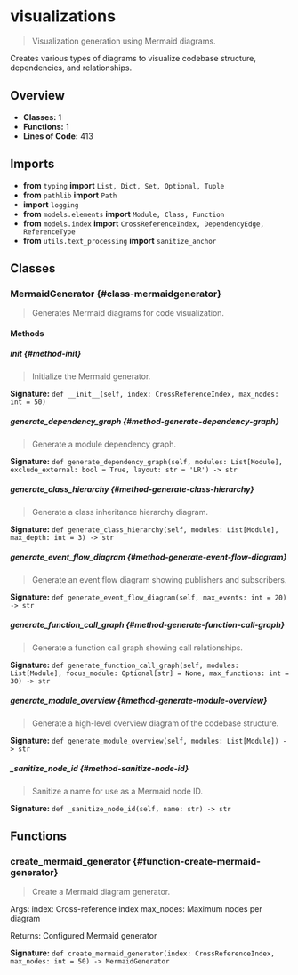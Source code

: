 # visualizations

> Visualization generation using Mermaid diagrams.

Creates various types of diagrams to visualize codebase structure,
dependencies, and relationships.

## Overview

- **Classes:** 1
- **Functions:** 1
- **Lines of Code:** 413

## Imports
- **from** `typing` **import** `List, Dict, Set, Optional, Tuple`
- **from** `pathlib` **import** `Path`
- **import** `logging`
- **from** `models.elements` **import** `Module, Class, Function`
- **from** `models.index` **import** `CrossReferenceIndex, DependencyEdge, ReferenceType`
- **from** `utils.text_processing` **import** `sanitize_anchor`

## Classes
### MermaidGenerator {#class-mermaidgenerator}

> Generates Mermaid diagrams for code visualization.


#### Methods
##### __init__ {#method-init}

> Initialize the Mermaid generator.

**Signature:** `def __init__(self, index: CrossReferenceIndex, max_nodes: int = 50)`
##### generate_dependency_graph {#method-generate-dependency-graph}

> Generate a module dependency graph.

**Signature:** `def generate_dependency_graph(self, modules: List[Module], exclude_external: bool = True, layout: str = 'LR') -> str`
##### generate_class_hierarchy {#method-generate-class-hierarchy}

> Generate a class inheritance hierarchy diagram.

**Signature:** `def generate_class_hierarchy(self, modules: List[Module], max_depth: int = 3) -> str`
##### generate_event_flow_diagram {#method-generate-event-flow-diagram}

> Generate an event flow diagram showing publishers and subscribers.

**Signature:** `def generate_event_flow_diagram(self, max_events: int = 20) -> str`
##### generate_function_call_graph {#method-generate-function-call-graph}

> Generate a function call graph showing call relationships.

**Signature:** `def generate_function_call_graph(self, modules: List[Module], focus_module: Optional[str] = None, max_functions: int = 30) -> str`
##### generate_module_overview {#method-generate-module-overview}

> Generate a high-level overview diagram of the codebase structure.

**Signature:** `def generate_module_overview(self, modules: List[Module]) -> str`
##### _sanitize_node_id {#method-sanitize-node-id}

> Sanitize a name for use as a Mermaid node ID.

**Signature:** `def _sanitize_node_id(self, name: str) -> str`

## Functions
### create_mermaid_generator {#function-create-mermaid-generator}

> Create a Mermaid diagram generator.

Args:
    index: Cross-reference index
    max_nodes: Maximum nodes per diagram
    
Returns:
    Configured Mermaid generator

**Signature:** `def create_mermaid_generator(index: CrossReferenceIndex, max_nodes: int = 50) -> MermaidGenerator`
